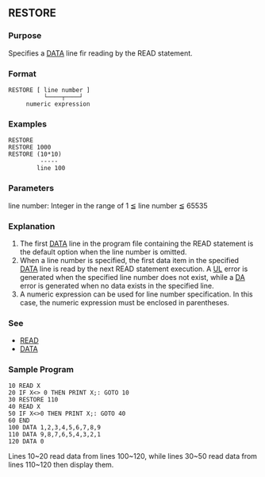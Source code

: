 ## RESTORE

### Purpose

Specifies a [DATA](DATA) line fir reading by the READ statement.

### Format

```basic
RESTORE [ line number ]
          └────┬────┘
     numeric expression
```

### Examples

```basic
RESTORE
RESTORE 1000
RESTORE (10*10)
         -----
        line 100
```

### Parameters

line number: Integer in the range of 1 ≦ line number ≦ 65535

### Explanation

1. The first [DATA](DATA) line in the program file containing the READ 
statement is the default option when the line number is omitted.
2. When a line number is specified, the first data item in the specified
[DATA](DATA) line is read by the next READ statement execution. 
A [UL](../errors.md#UL-error) error is generated when the specified line number
does not exist, while a [DA](../errors.md#DA-error) error is generated when no
data exists in the specified line.
3. A numeric expression can be used for line number specification. In this
case, the numeric expression must be enclosed in parentheses.

### See

- [READ](READ)
- [DATA](DATA)

### Sample Program

```basic
10 READ X
20 IF X<> 0 THEN PRINT X;: GOTO 10
30 RESTORE 110
40 READ X
50 IF X<>0 THEN PRINT X;: GOTO 40
60 END
100 DATA 1,2,3,4,5,6,7,8,9
110 DATA 9,8,7,6,5,4,3,2,1
120 DATA 0
```

Lines 10~20 read data from lines 100~120, while lines 30~50 read data from
lines 110~120 then display them.
